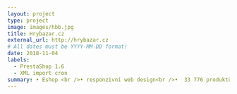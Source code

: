 ```yaml
---
layout: project
type: project
image: images/hbb.jpg
title: Hrybazar.cz
external_url: http://hrybazar.cz
# All dates must be YYYY-MM-DD format!
date: 2018-11-04
labels:
  - PrestaShop 1.6
  - XML import cron
summary: • Eshop <br />• responzivní web design<br />•  33 776 produktů <br /> • platební brána 
---
```


